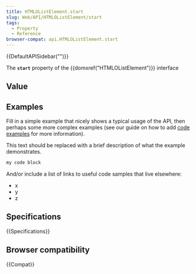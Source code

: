 ```yaml
---
title: HTMLOListElement.start
slug: Web/API/HTMLOListElement/start
tags:
  - Property
  - Reference
browser-compat: api.HTMLOListElement.start
---
```

{{DefaultAPISidebar("")}}

The **`start`** property of the {{domxref("HTMLOListElement")}} interface 

## Value



## Examples

Fill in a simple example that nicely shows a typical usage of the API, then perhaps some more complex examples (see our guide on how to add [code examples](/en-US/docs/MDN/Contribute/Structures/Code_examples) for more information).

This text should be replaced with a brief description of what the example demonstrates.

```js
my code block
```

And/or include a list of links to useful code samples that live elsewhere:

*   x
*   y
*   z

## Specifications

{{Specifications}}

## Browser compatibility

{{Compat}}


